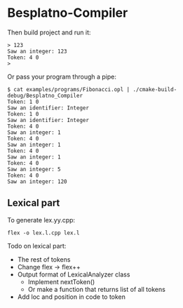 # Besplatno-Compiler

Then build project and run it:
```./Besplatno-Compiler
> 123
Saw an integer: 123
Token: 4 0
> 
```
Or pass your program through a pipe:
```
$ cat examples/programs/Fibonacci.opl | ./cmake-build-debug/Besplatno_Compiler 
Token: 1 0
Saw an identifier: Integer
Token: 1 0
Saw an identifier: Integer
Token: 4 0
Saw an integer: 1
Token: 4 0
Saw an integer: 1
Token: 4 0
Saw an integer: 1
Token: 4 0
Saw an integer: 5
Token: 4 0
Saw an integer: 120
```

## Lexical part
To generate lex.yy.cpp:

```flex -o lex.l.cpp lex.l```

Todo on lexical part:
* The rest of tokens
* Change flex -> flex++
* Output format of LexicalAnalyzer class
    * Implement nextToken()
    * Or make a function that returns list of all tokens
* Add loc and position in code to token